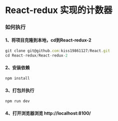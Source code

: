# React-redux 实现的计数器
### 如何执行
####  1、将项目克隆到本地，cd到React-redux-2
```javascript
git clone git@github.com:kiss19861127/React.git
cd React-redux/React-redux-2
```
#### 2、安装依赖
```javascript
npm install
```
#### 3、打包并执行
```javascript
npm run dev
```
#### 4、打开浏览器浏览 http://localhost:8100/